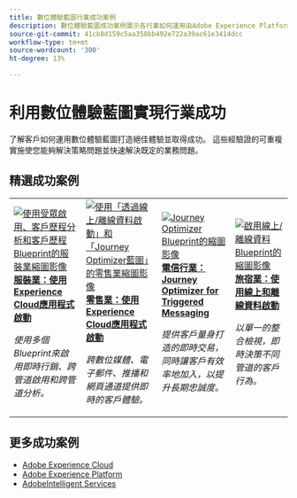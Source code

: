 ```yaml
---
title: 數位體驗藍圖行業成功案例
description: 數位體驗藍圖成功案例展示各行業如何運用由Adobe Experience Platform提供技術支援的Adobe Experience Cloud應用程式實現商業價值。
source-git-commit: 41cb8d159c5aa358bb492e722a39ac61e3414dcc
workflow-type: tm+mt
source-wordcount: '300'
ht-degree: 13%

---
```



# 利用數位體驗藍圖實現行業成功

了解客戶如何運用數位體驗藍圖打造絕佳體驗並取得成功。 這些經驗證的可重複實施使您能夠解決策略問題並快速解決既定的業務問題。

## 精選成功案例

<table style="table-layout:fixed">
<tr>
  <td>
    <a href="https://experienceleague.adobe.com/docs/blueprints-learn/architecture/audience-activation/platform-and-applications.html?lang=zh-Hant"><img alt="使用受眾啟用、客戶歷程分析和客戶歷程Blueprint的服裝業縮圖影像" src="https://experienceleague.adobe.com/docs/blueprints-learn/assets/aep+apps_vertical.svg?lang=en"/></a>
    <div><a href="https://experienceleague.adobe.com/docs/blueprints-learn/architecture/audience-activation/platform-and-applications.html?lang=en"><strong>服裝業：使用Experience Cloud應用程式啟動 </strong></a></div>
    <p><em>使用多個Blueprint來啟用即時行銷、跨管道啟用和跨管道分析。</em></p>
  </td>
  <td>
    <a href="https://experienceleague.adobe.com/docs/blueprints-learn/architecture/customer-journeys/journey-optimizer.html?lang=en"><img alt="使用「透過線上/離線資料啟動」和「Journey Optimizer藍圖」的零售業縮圖影像" src="https://experienceleague.adobe.com/docs/blueprints-learn/assets/aep+apps_vertical.svg?lang=en"/></a>
    <div><a href="https://experienceleague.adobe.com/docs/blueprints-learn/architecture/customer-journeys/journey-optimizer.html?lang=en"><strong>零售業：使用Experience Cloud應用程式啟動 </strong></a></div>
    <p><em>跨數位媒體、電子郵件、推播和網頁通道提供即時的客戶體驗。</em></p>
  </td>
  <td>
    <a href="https://experienceleague.adobe.com/docs/blueprints-learn/architecture/customer-journeys/journey-optimizer.html?lang=en"><img alt="Journey Optimizer Blueprint的縮圖影像" src="https://experienceleague.adobe.com/docs/blueprints-learn/assets/journey-optimizer.png?lang=en" /></a>
    <div><a href="https://experienceleague.adobe.com/docs/blueprints-learn/architecture/customer-journeys/journey-optimizer.html?lang=en"><strong>電信行業：Journey Optimizer for Triggered Messaging</strong></a></div>
    <p><em>提供客戶量身打造的即時交易，同時讓客戶有效率地加入，以提升長期忠誠度。</em></p>
  </td>
  <td>
    <a href="https://experienceleague.adobe.com/docs/blueprints-learn/architecture/audience-activation/online-offline.html?lang=en"><img alt="啟用線上/離線資料Blueprint的縮圖影像" src="https://experienceleague.adobe.com/docs/blueprints-learn/assets/online_offline_activation.svg" /></a>
    <div><a href="https://experienceleague.adobe.com/docs/blueprints-learn/architecture/audience-activation/online-offline.html?lang=en"><strong>旅宿業：使用線上和離線資料啟動</strong></a></div>
    <p><em>以單一的整合檢視，即時決策不同管道的客戶行為。</em></p>
  </td>
</tr>
</table>

## 更多成功案例

* <a href="https://business.adobe.com/customer-success-stories/index.html?Products+%26+Services=Experience">Adobe Experience Cloud</a>
* <a href="https://business.adobe.com/customer-success-stories/index.html?Products+%26+Services=Experience+Platform">Adobe Experience Platform</a>
* <a href="https://business.adobe.com/customer-success-stories/index.html?Products+%26+Services=Intelligent+Services">AdobeIntelligent Services</a>


